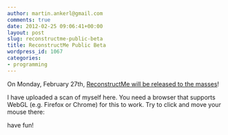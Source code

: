 ```yaml
---
author: martin.ankerl@gmail.com
comments: true
date: 2012-02-25 09:06:41+00:00
layout: post
slug: reconstructme-public-beta
title: ReconstructMe Public Beta
wordpress_id: 1067
categories:
- programming
---
```


On Monday, February 27th, [ReconstructMe will be released to the masses](http://reconstructme.net/2012/02/25/public-release-on-february-27th/)!


I have uploaded a scan of myself here. You need a browser that supports WebGL (e.g. Firefox or Chrome) for this to work. Try to click and move your mouse there:


have fun!
